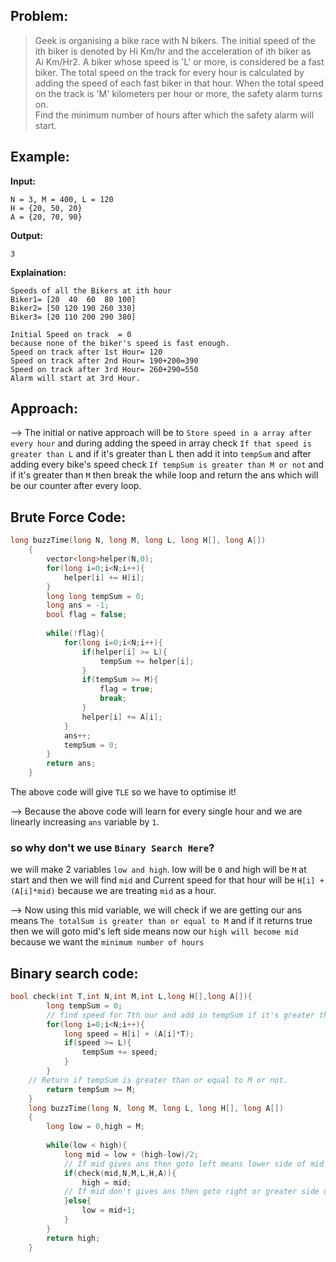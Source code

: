 ## Problem:

>Geek is organising a bike race with N bikers. The initial speed of the ith biker is denoted by Hi Km/hr and the acceleration of ith biker as Ai Km/Hr2. A biker whose speed is 'L' or more, is considered be a fast biker. The total speed on the track for every hour is calculated by adding the speed of each fast biker in that hour. When the total speed on the track is 'M' kilometers per hour or more, the safety alarm turns on.   
Find the minimum number of hours after which the safety alarm will start.

## Example:

**Input:**
```
N = 3, M = 400, L = 120
H = {20, 50, 20}
A = {20, 70, 90}
```
**Output:** 
```
3
```
**Explaination:** 
```
Speeds of all the Bikers at ith hour
Biker1= [20  40  60  80 100] 
Biker2= [50 120 190 260 330]
Biker3= [20 110 200 290 380] 

Initial Speed on track  = 0 
because none of the biker's speed is fast enough.
Speed on track after 1st Hour= 120
Speed on track after 2nd Hour= 190+200=390
Speed on track after 3rd Hour= 260+290=550
Alarm will start at 3rd Hour.
```

## Approach:

--> The initial or native approach will be to `Store speed in a array after every hour` and during adding the speed in array check `If that speed is greater than L` and if it's greater than L then add it into `tempSum` and after adding every bike's speed check `If tempSum is greater than M or not` and if it's greater than `M` then break the while loop and return the ans which will be our counter after every loop.

## Brute Force Code:

```cpp
long buzzTime(long N, long M, long L, long H[], long A[])
    {
        vector<long>helper(N,0);
        for(long i=0;i<N;i++){
            helper[i] += H[i];
        }
        long long tempSum = 0;
        long ans = -1;
        bool flag = false;
        
        while(!flag){
            for(long i=0;i<N;i++){
                if(helper[i] >= L){
                    tempSum += helper[i];
                }
                if(tempSum >= M){
                    flag = true;
                    break;
                }
                helper[i] += A[i];
            }
            ans++;
            tempSum = 0;
        }
        return ans;
    }
```

The above code will give `TLE` so we have to optimise it!

--> Because the above code will learn for every single hour and we are linearly increasing `ans` variable by `1`.

### so why don't we use `Binary Search Here`? 
we will make 2 variables `low and high`. low will be `0` and high will be `M` at start and then we will find `mid` and Current speed for that hour will be `H[i] + (A[i]*mid)` because we are treating `mid` as a hour.

--> Now using this mid variable, we will check if we are getting our ans means `The totalSum is greater than or equal to M` and if it returns true then we will goto mid's left side means now our `high will become mid` because we want the `minimum number of hours`

## Binary search code:

```cpp
bool check(int T,int N,int M,int L,long H[],long A[]){
        long tempSum = 0;
		// find speed for Tth our and add in tempSum if it's greater than or equal to L
        for(long i=0;i<N;i++){
            long speed = H[i] + (A[i]*T);
            if(speed >= L){
                tempSum += speed;
            }
        }
	// Return if tempSum is greater than or equal to M or not.
        return tempSum >= M;
    }
    long buzzTime(long N, long M, long L, long H[], long A[])
    {
        long low = 0,high = M;
        
        while(low < high){
            long mid = low + (high-low)/2;
			// If mid gives ans then goto left means lower side of mid to get smallest ans
            if(check(mid,N,M,L,H,A)){
                high = mid;
			// If mid don't gives ans then goto right or greater side of mid
            }else{
                low = mid+1;
            }
        }
        return high;
    }
```